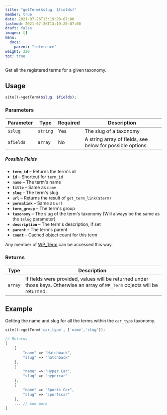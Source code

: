```yaml
---
title: "getTerm($slug, $fields)"
member: true
date: 2021-07-26T13:19:20-07:00
lastmod: 2021-07-26T13:19:20-07:00
draft: false
images: []
menu:
  docs:
    parent: "reference"
weight: 320
toc: true
---
```


Get all the registered terms for a given taxonomy.

## Usage

```php
site()->getTerm($slug, $fields);
```

### Parameters

| Parameter | Type     | Required | Description                                               |
| --------- | -------- | -------- | --------------------------------------------------------- |
| `$slug`   | `string` | Yes      | The slug of a taxonomy                                    |
| `$fields` | `array`  | No       | A string array of fields, see below for possible options. |

##### Possible Fields
- __`term_id`__ – Returns the term's id
- __`id`__ – Shortcut for `term_id`
- __`name`__ – The term's name
- __`title`__ – Same as `name`
- __`slug`__ – The term's slug
- __`url`__ – Returns the result of `get_term_link($term)`
- __`permalink`__ – Same as `url`
- __`term_group`__ – The term's group
- __`taxonomy`__ – The slug of the term's taxonomy (Will always be the same as the `$slug` parameter)
- __`description`__ – The term's description, if set
- __`parent`__ – The term's parent
- __`count`__ – Cached object count for this term

Any member of [WP_Term](https://developer.wordpress.org/reference/classes/wp_term/) can be accessed this way.

### Returns

| Type    | Description                                                                                                                  |
| ------- | ---------------------------------------------------------------------------------------------------------------------------- |
| `array` | If fields were provided, values will be returned under those keys. Otherwise an array of `WP_Term` objects will be returned. |

## Example

Getting the name and slug for all the terms within the `car_type` taxonomy.


```php
site()->getTerm('car_type', ['name','slug']);

// Returns
[
    [
        "name" => "Hatchback",
        "slug" => "hatchback"
    ],
    [
        "name" => "Hyper Car",
        "slug" => "hypercar"
    ],
    [
        "name" => "Sports Car",
        "slug" => "sportscar"
    ],
    ... // And more
]
```
